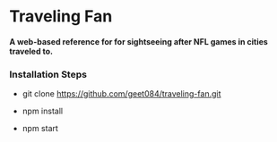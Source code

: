 # Traveling Fan

#### A web-based reference for for sightseeing after NFL games in cities traveled to.

### Installation Steps

- git clone https://github.com/geet084/traveling-fan.git

- npm install

- npm start
